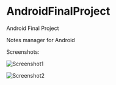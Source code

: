 # AndroidFinalProject
Android Final Project

Notes manager for Android

Screenshots:

![Screenshot1](https://user-images.githubusercontent.com/39722814/71200187-cbb6aa80-22c1-11ea-9008-2da67edb39cc.png?raw=true)

![Screenshot2](https://user-images.githubusercontent.com/39722814/71200188-cc4f4100-22c1-11ea-91f5-afeb34195b79.png?raw=true)
